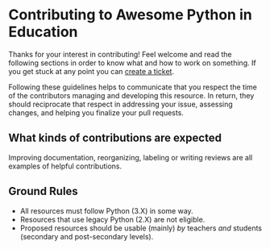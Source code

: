# Contributing to Awesome Python in Education

Thanks for your interest in contributing! Feel welcome and read the following sections in order to know what and how to work on something. If you get stuck at any point you can [create a ticket](https://github.com/quobit/awesome-python-in-education/issues/new).

Following these guidelines helps to communicate that you respect the time of the contributors managing and developing this resource. In return, they should reciprocate that respect in addressing your issue, assessing changes, and helping you finalize your pull requests.

## What kinds of contributions are expected

Improving documentation, reorganizing, labeling or writing reviews are all examples of helpful contributions.

## Ground Rules

* All resources must follow Python (3.X) in some way.
* Resources that use legacy Python (2.X) are not eligible.
* Proposed resources should be usable (mainly) *by* teachers *and* students (secondary and post-secondary levels).
